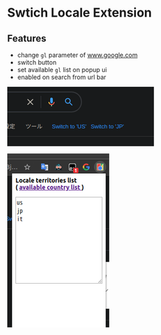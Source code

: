 # Swtich Locale Extension

## Features

- change `gl` parameter of www.google.com
- switch button
- set available `gl` list on popup ui
- enabled on search from url bar

![](README/0.png)

![](README/1.png)
